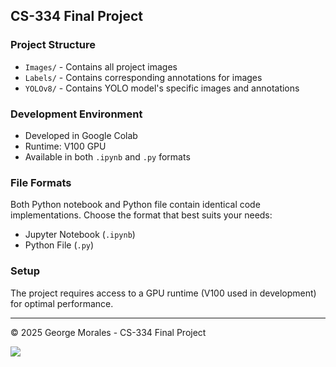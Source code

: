 ## CS-334 Final Project

### Project Structure
* `Images/` - Contains all project images
* `Labels/` - Contains corresponding annotations for images
* `YOLOv8/` - Contains YOLO model's specific images and annotations

### Development Environment
* Developed in Google Colab
* Runtime: V100 GPU
* Available in both `.ipynb` and `.py` formats

### File Formats
Both Python notebook and Python file contain identical code implementations. Choose the format that best suits your needs:
* Jupyter Notebook (`.ipynb`)
* Python File (`.py`)

### Setup
The project requires access to a GPU runtime (V100 used in development) for optimal performance.

---
© 2025 George Morales - CS-334 Final Project

![](./Face-Mask-Detector-YOLO-Faster-R-CNN-main/YOLO-Results/Prediction-Plot-Epoch-30.PNG)
